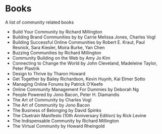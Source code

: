 # Books

A list of community related books

- Build Your Community by Richard Millington
- Building Brand Communities by by Carrie Melissa Jones, Charles Vogl
- Building Successful Online Communities by Robert E. Kraut, Paul Resnick, Sara Kiesler, Moira Burke, Yan Chen
- Buzzing Communities by Richard Millington
- Community Building on the Web by Amy Jo Kim
- Connecting to Change the World by John Cleveland, Madeleine Taylor, Peter Plastrik
- Design to Thrive by Tharon Howard
- Get Together by Bailey Richardson, Kevin Huynh, Kai Elmer Sotto
- Managing Online Forums by Patrick O'Keefe
- Online Community Management For Dummies by Deborah Ng
- People Powered by Jono Bacon, Peter H. Diamandis
- The Art of Community by Charles Vogl
- The Art of Community by Jono Bacon
- The Business of Belonging by David Spinks
- The Cluetrain Manifesto (10th Anniversary Edition) by Rick Levine
- The Indispensable Community by Richard Millington
- The Virtual Community by Howard Rheingold 
